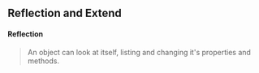 ## Reflection and Extend

#### Reflection 
> An object can look at itself, listing and changing it's properties and methods.